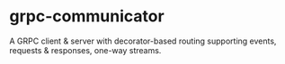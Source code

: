 # grpc-communicator

A GRPC client & server with decorator-based routing supporting events, requests & responses, one-way streams.
